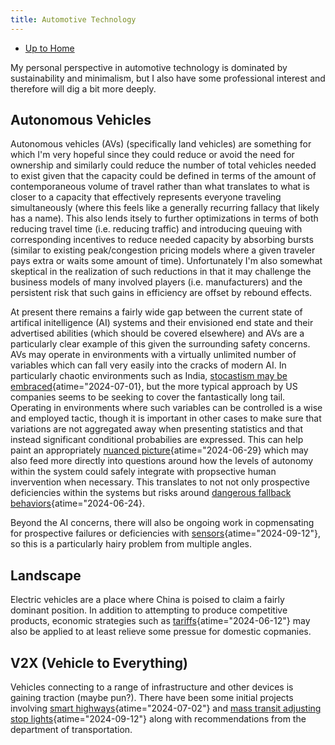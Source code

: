```yaml
---
title: Automotive Technology
---
```


- [Up to Home](./)

My personal perspective in automotive technology is dominated
by sustainability and minimalism, but I also have some professional
interest and therefore will dig a bit more deeply.

## Autonomous Vehicles

Autonomous vehicles (AVs) (specifically land vehicles) are something for which
I'm very hopeful since they could reduce or avoid the need for ownership
and similarly could reduce the number of total vehicles needed to exist
given that the capacity could be defined in terms of the amount of
contemporaneous volume of travel rather than what translates to what
is closer to a capacity that effectively represents everyone traveling
simultaneously (where this feels like a generally recurring fallacy
that likely has a name). This also lends itsely to further optimizations
in terms of both reducing travel time (i.e. reducing traffic) and
introducing queuing with corresponding incentives to reduce needed capacity
by absorbing bursts (similar to existing peak/congestion pricing models
where a given traveler pays extra or waits some amount of time).
Unfortunately I'm also somewhat skeptical in the realization of such
reductions in that it may challenge the business models of many involved
players (i.e. manufacturers) and the persistent risk that such gains
in efficiency are offset by rebound effects.

At present there remains a fairly wide gap between the current state
of artifical initelligence (AI) systems and their envisioned end state and
their advertised abilities (which should be covered elsewhere) and AVs are a particularly
clear example of this given the surrounding safety concerns.
AVs may operate in environments with a virtually unlimited number of
variables which can fall very easily into the cracks of modern AI.
In particularly chaotic environments such as India,
[stocastism may be embraced](https://spectrum.ieee.org/india-self-driving-car "Startups Say India Is Ideal for Testing Self-Driving Cars - IEEE Spectrum"){atime="2024-07-01},
but the more typical approach by US companies seems to be seeking to
cover the fantastically long tail.
Operating in environments where such variables can be controlled is
a wise and employed tactic,
though it is important in other cases to make sure
that variations are not aggregated away when presenting statistics and that
instead significant conditional probabilies are expressed. This can help
paint an appropriately
[nuanced picture](https://spectrum.ieee.org/autonomous-vehicles-great-at-straights "Autonomous Vehicles Are Great at Driving Straight - IEEE Spectrum"){atime="2024-06-29}
which may also feed more directly into questions around how the levels of
autonomy within the system could safely integrate with propsective human
invervention when necessary. This translates to not not only
prospective deficiencies within the systems but risks around
[dangerous fallback behaviors](https://www.reuters.com/business/autos-transportation/automakers-ask-us-agency-reconsider-emergency-braking-rule-2024-06-24/ "Automakers ask US agency to reconsider emergency braking rule | Reuters"){atime="2024-06-24}.

Beyond the AI concerns, there will also be ongoing work in copmensating
for prospective failures or deficiencies with
[sensors](https://spectrum.ieee.org/autonomous-vehicles "Self-Driving Cars Get Better at Driving in the Dark - IEEE Spectrum"){atime="2024-09-12"},
so this is a particularly hairy problem from multiple angles.

## Landscape

Electric vehicles are a place where China is poised to claim a fairly
dominant position. In addition to attempting to produce competitive
products, economic strategies such as
[tariffs](https://www.nytimes.com/2024/06/12/business/eu-china-ev-tariffs.html "E.U. Hits Electric Vehicles From China With Higher Tariffs - The New York Times"){atime="2024-06-12"}
may also be applied to at least relieve some pressue for
domestic copmanies.

## V2X (Vehicle to Everything)

Vehicles connecting to a range of infrastructure and other devices is
gaining traction (maybe pun?). There have been some initial projects 
involving 
[smart highways](https://www.axios.com/2024/07/02/smart-highway-i-94-michigan "Smart highway pilot construction completed in Michigan"){atime="2024-07-02"}
and
[mass transit adjusting stop lights](apnews.com/article/v2x-infrastructure-cars-streets-utah-michigan-texas-4609b3f43768f6726bbb4e5442f40f21 "Cars collect troves of data about traffic and road hazards. Should they share it? | AP News"){atime="2024-09-12"}
along with recommendations from the department of transportation.
